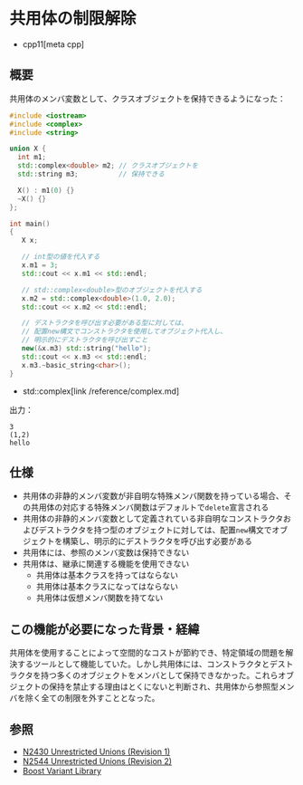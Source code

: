 # 共用体の制限解除
* cpp11[meta cpp]

## 概要
共用体のメンバ変数として、クラスオブジェクトを保持できるようになった：

```cpp example
#include <iostream>
#include <complex>
#include <string>

union X {
  int m1;
  std::complex<double> m2; // クラスオブジェクトを
  std::string m3;          // 保持できる

  X() : m1(0) {}
  ~X() {}
};

int main()
{
   X x;

   // int型の値を代入する
   x.m1 = 3;
   std::cout << x.m1 << std::endl;

   // std::complex<double>型のオブジェクトを代入する
   x.m2 = std::complex<double>(1.0, 2.0);
   std::cout << x.m2 << std::endl;

   // デストラクタを呼び出す必要がある型に対しては、
   // 配置new構文でコンストラクタを使用してオブジェクト代入し、
   // 明示的にデストラクタを呼び出すこと
   new(&x.m3) std::string("hello");
   std::cout << x.m3 << std::endl;
   x.m3.~basic_string<char>();
}
```
* std::complex[link /reference/complex.md]

出力：

```
3
(1,2)
hello
```


## 仕様
- 共用体の非静的メンバ変数が非自明な特殊メンバ関数を持っている場合、その共用体の対応する特殊メンバ関数はデフォルトで`delete`宣言される
- 共用体の非静的メンバ変数として定義されている非自明なコンストラクタおよびデストラクタを持つ型のオブジェクトに対しては、配置`new`構文でオブジェクトを構築し、明示的にデストラクタを呼び出す必要がある
- 共用体には、参照のメンバ変数は保持できない
- 共用体は、継承に関連する機能を使用できない
    - 共用体は基本クラスを持ってはならない
    - 共用体は基本クラスになってはならない
    - 共用体は仮想メンバ関数を持てない


## この機能が必要になった背景・経緯
共用体を使用することによって空間的なコストが節約でき、特定領域の問題を解決するツールとして機能していた。しかし共用体には、コンストラクタとデストラクタを持つ多くのオブジェクトをメンバとして保持できなかった。これらオブジェクトの保持を禁止する理由はとくにないと判断され、共用体から参照型メンバを除く全ての制限を外すこととなった。


## 参照
- [N2430 Unrestricted Unions (Revision 1)](http://www.open-std.org/jtc1/sc22/wg21/docs/papers/2007/n2430.pdf)
- [N2544 Unrestricted Unions (Revision 2)](http://www.open-std.org/jtc1/sc22/wg21/docs/papers/2008/n2544.pdf)
- [Boost Variant Library](http://www.boost.org/libs/variant)


